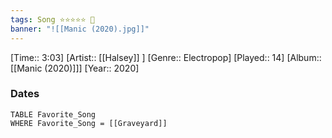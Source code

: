 ```yaml
---
tags: Song ⭐⭐⭐⭐⭐ 💛
banner: "![[Manic (2020).jpg]]"
---
```

[Time:: 3:03]
[Artist:: [[Halsey]] ]
[Genre:: Electropop]
[Played:: 14]
[Album:: [[Manic (2020)]]]
[Year:: 2020]
### Dates
````dataview
TABLE Favorite_Song
WHERE Favorite_Song = [[Graveyard]]
````